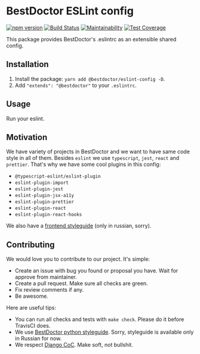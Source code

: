 # BestDoctor ESLint config

[![npm version](https://badge.fury.io/js/%40bestdoctor%2Feslint-config.svg)](https://badge.fury.io/js/%40bestdoctor%2Feslint-config)
[![Build Status](https://travis-ci.org/best-doctor/eslint-config-bestdoctor.svg?branch=master)](https://travis-ci.org/best-doctor/eslint-config-bestdoctor)
[![Maintainability](https://api.codeclimate.com/v1/badges/84352e5e9d1ae255c55d/maintainability)](https://codeclimate.com/github/best-doctor/eslint-config-bestdoctor/maintainability)
[![Test Coverage](https://api.codeclimate.com/v1/badges/84352e5e9d1ae255c55d/test_coverage)](https://codeclimate.com/github/best-doctor/eslint-config-bestdoctor/test_coverage)

This package provides BestDoctor's .eslintrc as an extensible shared config.

## Installation

1. Install the package: `yarn add @bestdoctor/eslint-config -D`.
1. Add `"extends": "@bestdoctor"` to your `.eslintrc`.

## Usage

Run your eslint.

## Motivation

We have variety of projects in BestDoctor and we want to have same code style
in all of them. Besides `eslint` we use `typescript`, `jest`, `react`
and `prettier`. That's why we have some cool plugins in this config:

- `@typescript-eslint/eslint-plugin`
- `eslint-plugin-import`
- `eslint-plugin-jest`
- `eslint-plugin-jsx-a11y`
- `eslint-plugin-prettier`
- `eslint-plugin-react`
- `eslint-plugin-react-hooks`

We also have a
[frontend styleguide](https://github.com/best-doctor/guides/blob/master/guides/frontend_styleguide.md)
(only in russian, sorry).

## Contributing

We would love you to contribute to our project. It's simple:

- Create an issue with bug you found or proposal you have.
  Wait for approve from maintainer.
- Create a pull request. Make sure all checks are green.
- Fix review comments if any.
- Be awesome.

Here are useful tips:

- You can run all checks and tests with `make check`. Please do it
  before TravisCI does.
- We use
  [BestDoctor python styleguide](https://github.com/best-doctor/guides/blob/master/guides/python_styleguide.md).
  Sorry, styleguide is available only in Russian for now.
- We respect [Django CoC](https://www.djangoproject.com/conduct/).
  Make soft, not bullshit.
